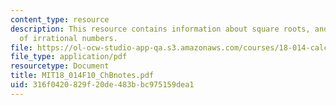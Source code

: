 ```yaml
---
content_type: resource
description: This resource contains information about square roots, and the existence
  of irrational numbers.
file: https://ol-ocw-studio-app-qa.s3.amazonaws.com/courses/18-014-calculus-with-theory-fall-2010/316f0420829f20de483bbc975159dea1_MIT18_014F10_ChBnotes.pdf
file_type: application/pdf
resourcetype: Document
title: MIT18_014F10_ChBnotes.pdf
uid: 316f0420-829f-20de-483b-bc975159dea1
---
```

